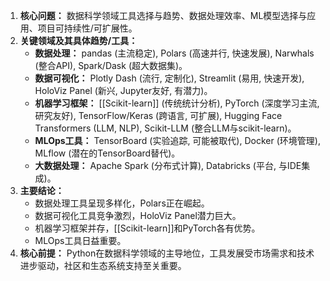 
1.  **核心问题：** 数据科学领域工具选择与趋势、数据处理效率、ML模型选择与应用、项目可持续性/可扩展性。
2.  **关键领域及其具体趋势/工具：**
    *   **数据处理：** pandas (主流稳定), Polars (高速并行, 快速发展), Narwhals (整合API), Spark/Dask (超大数据集)。
    *   **数据可视化：** Plotly Dash (流行, 定制化), Streamlit (易用, 快速开发), HoloViz Panel (新兴, Jupyter友好, 有潜力)。
    *   **机器学习框架：** [[Scikit-learn]] (传统统计分析), PyTorch (深度学习主流, 研究友好), TensorFlow/Keras (跨语言, 可扩展), Hugging Face Transformers (LLM, NLP), Scikit-LLM (整合LLM与scikit-learn)。
    *   **MLOps工具：** TensorBoard (实验追踪, 可能被取代), Docker (环境管理), MLflow (潜在的TensorBoard替代)。
    *   **大数据处理：** Apache Spark (分布式计算), Databricks (平台, 与IDE集成)。
3.  **主要结论：**
    *   数据处理工具呈现多样化，Polars正在崛起。
    *   数据可视化工具竞争激烈，HoloViz Panel潜力巨大。
    *   机器学习框架并存，[[Scikit-learn]]和PyTorch各有优势。
    *   MLOps工具日益重要。
4.  **核心前提：** Python在数据科学领域的主导地位，工具发展受市场需求和技术进步驱动，社区和生态系统支持至关重要。

